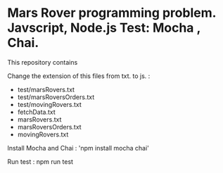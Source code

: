 # Mars Rover programming problem.  Javscript, Node.js  Test: Mocha , Chai.

This repository contains

Change the extension of this files from txt. to js. :
- test/marsRovers.txt
- test/marsRoversOrders.txt
- test/movingRovers.txt
- fetchData.txt
- marsRovers.txt
- marsRoversOrders.txt
- movingRovers.txt


Install Mocha and Chai : 'npm install mocha chai'

Run test : npm run test
